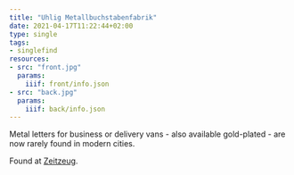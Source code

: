 ```yaml
---
title: "Uhlig Metallbuchstabenfabrik"
date: 2021-04-17T11:22:44+02:00
type: single
tags:
- singlefind
resources:
- src: "front.jpg"
  params:
    iiif: front/info.json
- src: "back.jpg"
  params:
    iiif: back/info.json
---
```

Metal letters for business or delivery vans - also available gold-plated - are now rarely found in modern cities.
<!--more-->
<div class="source">
Found at <a target="_blank" href="http://zeitzeug.de/">Zeitzeug</a>.
</div>
